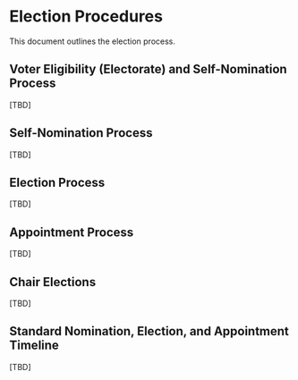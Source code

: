 # Election Procedures

This document outlines the election process.

## Voter Eligibility (Electorate) and Self-Nomination Process

[TBD]

## Self-Nomination Process
[TBD]

## Election Process
[TBD]

## Appointment Process
[TBD]

## Chair Elections
[TBD]

## Standard Nomination, Election, and Appointment Timeline
[TBD]
